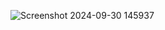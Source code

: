 ![Screenshot 2024-09-30 145937](https://github.com/user-attachments/assets/7121f83a-3263-4e65-8988-548a0dc7b2dc)
